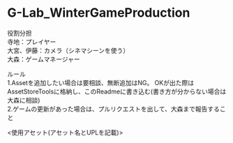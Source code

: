 # G-Lab_WinterGameProduction
役割分担<br/>
寺地：プレイヤー<br/>
大宮、伊藤：カメラ（シネマシーンを使う）<br/>
大森：ゲームマネージャー<br/>

ルール<br/>
1.Assetを追加したい場合は要相談、無断追加はNG。
  OKが出た際はAssetStoreToolsに格納し、このReadmeに書き込む(書き方が分からない場合は大森に相談)<br/>
2.ゲームの更新があった場合は、プルリクエストを出して、大森まで報告すること<br/>

<使用アセット(アセット名とUPLを記載)><br/>
